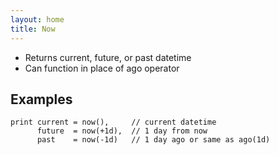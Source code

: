 ```yaml
---
layout: home
title: Now
---
```


- Returns current, future, or past datetime
- Can function in place of ago operator

## Examples

```KQL
print current = now(),     // current datetime
      future  = now(+1d),  // 1 day from now
      past    = now(-1d)   // 1 day ago or same as ago(1d)

```
